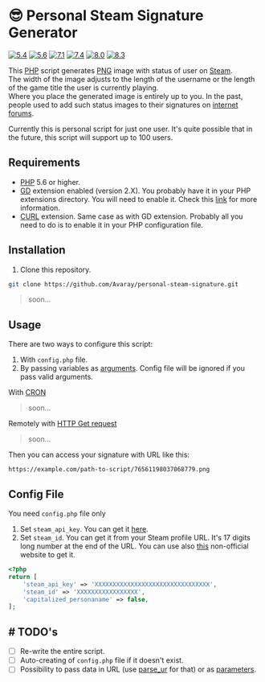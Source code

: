 # 😎 Personal Steam Signature Generator

<!-- Remember to change branches in badges after PR to main -->

[![5.4](https://github.com/Avaray/personal-steam-signature/actions/workflows/test_PHP5.4.yml/badge.svg)](https://github.com/Avaray/personal-steam-signature/actions/workflows/test_PHP5.4.yml)
[![5.6](https://github.com/Avaray/personal-steam-signature/actions/workflows/test_PHP5.6.yml/badge.svg)](https://github.com/Avaray/personal-steam-signature/actions/workflows/test_PHP5.6.yml)
[![7.1](https://github.com/Avaray/personal-steam-signature/actions/workflows/test_PHP7.1.yml/badge.svg)](https://github.com/Avaray/personal-steam-signature/actions/workflows/test_PHP7.1.yml)
[![7.4](https://github.com/Avaray/personal-steam-signature/actions/workflows/test_PHP7.4.yml/badge.svg)](https://github.com/Avaray/personal-steam-signature/actions/workflows/test_PHP7.4.yml)
[![8.0](https://github.com/Avaray/personal-steam-signature/actions/workflows/test_PHP8.0.yml/badge.svg)](https://github.com/Avaray/personal-steam-signature/actions/workflows/test_PHP8.0.yml)
[![8.3](https://github.com/Avaray/personal-steam-signature/actions/workflows/test_PHP8.3.yml/badge.svg)](https://github.com/Avaray/personal-steam-signature/actions/workflows/test_PHP8.3.yml)

This [PHP](https://www.php.net/) script generates [PNG](https://en.wikipedia.org/wiki/PNG) image with status of user on [Steam](https://store.steampowered.com/).  
The width of the image adjusts to the length of the username or the length of the game title the user is currently playing.  
Where you place the generated image is entirely up to you. In the past, people used to add such status images to their signatures on [internet forums](https://en.wikipedia.org/wiki/Internet_forum).

Currently this is personal script for just one user. It's quite possible that in the future, this script will support up to 100 users.

## Requirements

- [PHP](https://www.php.net/) 5.6 or higher.
- [GD](https://github.com/libgd/libgd) extension enabled (version 2.X). You probably have it in your PHP extensions directory. You will need to enable it. Check this [link](https://stackoverflow.com/questions/2283199/enabling-installing-gd-extension-without-gd) for more information.
- [CURL](https://curl.se/) extension. Same case as with GD extension. Probably all you need to do is to enable it in your PHP configuration file.

## Installation

1. Clone this repository.

```bash
git clone https://github.com/Avaray/personal-steam-signature.git
```

> soon...

## Usage

There are two ways to configure this script:

1. With `config.php` file.
2. By passing variables as [arguments](https://www.php.net/manual/en/reserved.variables.argv.php). Config file will be ignored if you pass valid arguments.

With [CRON](https://cronitor.io/guides)

> soon...

Remotely with [HTTP Get request](https://developer.mozilla.org/en-US/docs/Web/HTTP/Methods/GET)

> soon...

Then you can access your signature with URL like this:

```
https://example.com/path-to-script/76561198037068779.png
```

## Config File

You need `config.php` file only

1. Set `steam_api_key`. You can get it [here](prestashop/github-action-php-lint).
2. Set `steam_id`. You can get it from your Steam profile URL. It's 17 digits long number at the end of the URL. You can use also [this](https://steamid.info/) non-official website to get it.

```php
<?php
return [
    'steam_api_key' => 'XXXXXXXXXXXXXXXXXXXXXXXXXXXXXXXX',
    'steam_id' => 'XXXXXXXXXXXXXXXXX',
    'capitalized_personaname' => false,
];
```

## # TODO's

- [ ] Re-write the entire script.
- [ ] Auto-creating of `config.php` file if it doesn't exist.
- [ ] Possibility to pass data in URL (use [parse_ur](https://www.php.net/manual/en/function.parse-url.phpl) for that) or as [parameters](https://www.php.net/manual/en/reserved.variables.argv.php).
